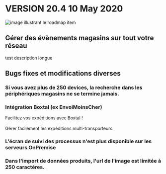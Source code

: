 <div class='releaseNotesVersion'>
<div class='titreEtDate'><h1>VERSION 20.4 <span class='date-release'>10 May 2020</span></h1></div>
<div class='releasesImportantes'>
<!-- item 14244 -->
<div class='roadmapItem'>
<div class='image'><img src='' alt='image illustrant le roadmap item' /></div>
<div class='titre'><h2>Gérer des évènements magasins sur tout votre réseau</h2></div>
<div class='description'><div>test description longue</div></div>
</div>
</div>
<h2>Bugs fixes et modifications diverses</h2>
<div class='bugsEtMod'>
<div class='correctionsOuMod'>
<div class='titre'><h3>Si vous avez plus de 250 devices, la recherche dans les périphériques magasins ne se termine jamais.</h3></div>
</div>
<div class='correctionsOuMod'>
<div class='titre'><h3>Intégration Boxtal (ex EnvoiMoinsCher) </h3></div>
<div class='description'><div>Facilitez vos expéditions avec Boxtal !</div><div><br></div><div>Gérer facilement les expéditions multi-transporteurs</div></div>
</div>
<div class='correctionsOuMod'>
<div class='titre'><h3>L'écran de suivi des processus n'est plus disponible sur les serveurs OnPremise</h3></div>
</div>
<div class='correctionsOuMod'>
<div class='titre'><h3>Dans l'import de données produits, l'url de l'image est limitée à 250 caractères.</h3></div>
</div>
</div>
</div>

